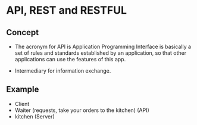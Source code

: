 # API, REST and RESTFUL

## Concept 
- The acronym for API is Application Programming Interface is basically a set of rules and standards established by an application, so that other applications can use the features of this app.

- Intermediary for information exchange.

## Example
- Client
- Waiter (requests, take your orders to the kitchen) (API)
- kitchen (Server)

